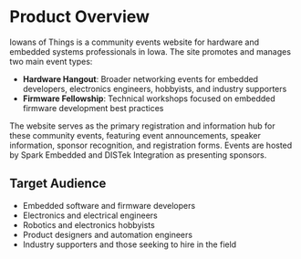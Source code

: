 # Product Overview

Iowans of Things is a community events website for hardware and embedded systems professionals in Iowa. The site promotes and manages two main event types:

- **Hardware Hangout**: Broader networking events for embedded developers, electronics engineers, hobbyists, and industry supporters
- **Firmware Fellowship**: Technical workshops focused on embedded firmware development best practices

The website serves as the primary registration and information hub for these community events, featuring event announcements, speaker information, sponsor recognition, and registration forms. Events are hosted by Spark Embedded and DISTek Integration as presenting sponsors.

## Target Audience
- Embedded software and firmware developers
- Electronics and electrical engineers  
- Robotics and electronics hobbyists
- Product designers and automation engineers
- Industry supporters and those seeking to hire in the field